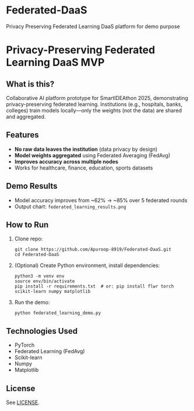 # Federated-DaaS
Privacy Preserving Federated Learning DaaS platform for demo purpose

# Privacy-Preserving Federated Learning DaaS MVP

## What is this?
Collaborative AI platform prototype for SmartIDEAthon 2025, demonstrating privacy-preserving federated learning. Institutions (e.g., hospitals, banks, colleges) train models locally—only the weights (not the data) are shared and aggregated.

## Features
- **No raw data leaves the institution** (data privacy by design)
- **Model weights aggregated** using Federated Averaging (FedAvg)
- **Improves accuracy across multiple nodes**
- Works for healthcare, finance, education, sports datasets

## Demo Results
- Model accuracy improves from ~62% → ~85% over 5 federated rounds  
- Output chart: `federated_learning_results.png`

## How to Run
1. Clone repo:
    ```
    git clone https://github.com/Apuroop-8919/Federated-DaaS.git
    cd Federated-DaaS
    ```
2. (Optional) Create Python environment, install dependencies:
    ```
    python3 -m venv env
    source env/bin/activate
    pip install -r requirements.txt  # or: pip install flwr torch scikit-learn numpy matplotlib
    ```
3. Run the demo:
    ```
    python federated_learning_demo.py
    ```

## Technologies Used
- PyTorch
- Federated Learning (FedAvg)
- Scikit-learn
- Numpy
- Matplotlib


## License
See [LICENSE](LICENSE).
